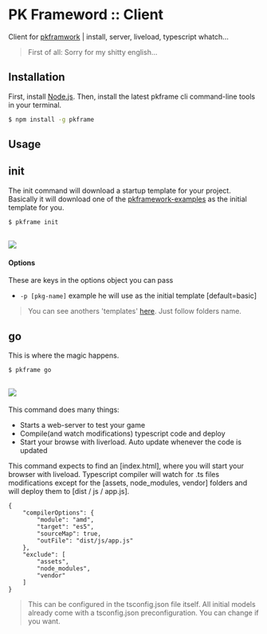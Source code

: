 # PK Frameword :: Client 
Client for [pkframwork](https://github.com/pe77/pkframework) | install, server, liveload, typescript whatch...

>First of all: Sorry for my shitty english...

Installation
---------------

First, install [Node.js](https://nodejs.org/en/). Then, install the latest pkframe cli command-line tools in your terminal. 

```bash
$ npm install -g pkframe
```

Usage
---------------

## init

The init command will download a startup template for your project.
Basically it will download one of the [pkframework-examples](https://github.com/pe77/pkframework-examples) as the initial template for you.

```bash
$ pkframe init
```

![](http://i.imgur.com/7xTtaKx.png)
-----------

#### Options

These are keys in the options object you can pass

- `-p [pkg-name]` example he will use as the initial template [default=basic]

> You can see anothers 'templates' [here](https://github.com/pe77/pkframework-examples). Just follow folders name.




## go

This is where the magic happens.

```bash
$ pkframe go
```
![](http://i.imgur.com/cSLjV2R.png)
-----------

This command does many things:

- Starts a web-server to test your game
- Compile(and watch modifications) typescript code and deploy
- Start your browse with liverload. Auto update whenever the code is updated

This command expects to find an [index.html], where you will start your browser with liveload.
Typescript compiler will watch for .ts files modifications except for the [assets, node_modules, vendor] folders and will deploy them to [dist / js / app.js].

```
{
    "compilerOptions": {
        "module": "amd",
        "target": "es5",
        "sourceMap": true,
        "outFile": "dist/js/app.js"
    },
    "exclude": [
        "assets",
        "node_modules",
        "vendor"
    ]
}
```

>This can be configured in the tsconfig.json file itself. All initial models already come with a tsconfig.json preconfiguration. You can change if you want.



